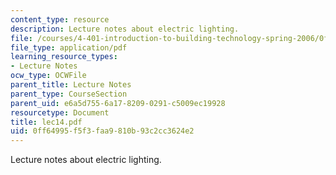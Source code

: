 ```yaml
---
content_type: resource
description: Lecture notes about electric lighting.
file: /courses/4-401-introduction-to-building-technology-spring-2006/0ff64995f5f3faa9810b93c2cc3624e2_lec14.pdf
file_type: application/pdf
learning_resource_types:
- Lecture Notes
ocw_type: OCWFile
parent_title: Lecture Notes
parent_type: CourseSection
parent_uid: e6a5d755-6a17-8209-0291-c5009ec19928
resourcetype: Document
title: lec14.pdf
uid: 0ff64995-f5f3-faa9-810b-93c2cc3624e2
---
```

Lecture notes about electric lighting.

